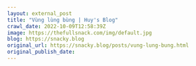```yaml
---
layout: external_post
title: "Vùng lùng bùng | Huy's Blog"
crawl_date: 2022-10-09T12:58:39Z
image: https://thefullsnack.com/img/default.jpg
blog: https://snacky.blog
original_url: https://snacky.blog/posts/vung-lung-bung.html
original_publish_date: 
---
```


